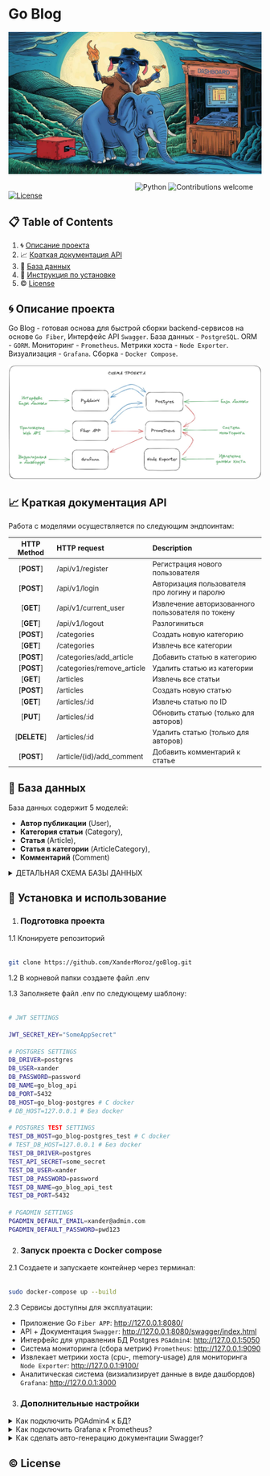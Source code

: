 # Go Blog 

![Screen Shot](docs/extras/illustration.jpg)
  
&nbsp;&nbsp;&nbsp;&nbsp;&nbsp;&nbsp;&nbsp;&nbsp;&nbsp;&nbsp;&nbsp;&nbsp;&nbsp;&nbsp;&nbsp;&nbsp;&nbsp;&nbsp;&nbsp;&nbsp;&nbsp;&nbsp;&nbsp;&nbsp;&nbsp;&nbsp;&nbsp;&nbsp;&nbsp;&nbsp;&nbsp;&nbsp;&nbsp;&nbsp;&nbsp;&nbsp;&nbsp;&nbsp;&nbsp;&nbsp;&nbsp;&nbsp;&nbsp;&nbsp;&nbsp;&nbsp;&nbsp;&nbsp;&nbsp;&nbsp;&nbsp;&nbsp;&nbsp;&nbsp;&nbsp;&nbsp;&nbsp;&nbsp;&nbsp;&nbsp;&nbsp;&nbsp;&nbsp;
![Python](https://img.shields.io/badge/go-v1.20.1+-blue.svg)
![Contributions welcome](https://img.shields.io/badge/contributions-welcome-orange.svg)
[![License](https://img.shields.io/badge/license-MIT-blue.svg)](https://opensource.org/licenses/MIT)

  

## 📋 Table of Contents

  

1. 🌀 [Описание проекта](#what-is-this)
2. 📈 [Краткая документация API](#api_docs)
3. 💾 [База данных](#database_scheme)
4. 🚀 [Инструкция по установке](#installation)
5. ©️ [License](#license)

  

## <a name="what-is-this"> 🌀 Описание проекта</a>

Go Blog - готовая основа для быстрой сборки backend-сервисов на основе `Go Fiber`, Интерфейс API `Swagger`. База данных - `PostgreSQL`. ORM - `GORM`. 
Мониторинг - `Prometheus`. Метрики хоста - `Node Exporter`. Визуализация - `Grafana`. Сборка - `Docker Compose`.

![Screen Shot](docs/extras/schema.jpg)

## <a name="api_docs"> 📈 Краткая документация API</a>

Работа с моделями осуществляется по следующим эндпоинтам:


| HTTP Method  | HTTP request               | Description                                       |
| :----------: | :------------------------- | :------------------------------------------------ |
|  [**POST**]  | /api/v1/register           | Регистрация нового пользователя                   |
|  [**POST**]  | /api/v1/login              | Авторизация пользователя про логину и паролю      |
|  [**GET**]   | /api/v1/current_user       | Извлечение авторизованного пользователя по токену |
|  [**GET**]   | /api/v1/logout             | Разлогиниться                                     |
|  [**POST**]  | /categories                | Создать новую категорию                           |
|  [**GET**]   | /categories                | Извлечь все категории                             |
|  [**POST**]  | /categories/add_article    | Добавить статью в категорию                       |
|  [**POST**]  | /categories/remove_article | Удалить статью из категории                       |
|  [**GET**]   | /articles                  | Извлечь все статьи                                |
|  [**POST**]  | /articles                  | Создать новую статью                              |
|  [**GET**]   | /articles/:id              | Извлечь статью по ID                              |
|  [**PUT**]   | /articles/:id              | Обновить статью (только для авторов)              |
| [**DELETE**] | /articles/:id              | Удалить статью (только для авторов)               |
|  [**POST**]  | /article/{id}/add_comment  | Добавить комментарий к статье                     |


## <a name="database_scheme"> 💾 База данных </a>

База данных содержит 5 моделей:

  - **Автор публикации** (User),
  - **Категория статьи** (Category),
  - **Cтатья** (Article),
  - **Статья в категории** (ArticleCategory),
  - **Комментарий** (Comment)
  

<details>

<summary>ДЕТАЛЬНАЯ СХЕМА БАЗЫ ДАННЫХ</summary>

  

![Screen Shot](docs/extras/erd.jpg)

  

</details>

  

## <a name="installation"> 🚀 Установка и использование</a>

  

1. ### Подготовка проекта

  

1.1 Клонируете репозиторий

```sh

git clone https://github.com/XanderMoroz/goBlog.git

```

1.2 В корневой папки создаете файл .env

1.3 Заполняете файл .env по следующему шаблону:

```sh

# JWT SETTINGS

JWT_SECRET_KEY="SomeAppSecret"

# POSTGRES SETTINGS
DB_DRIVER=postgres
DB_USER=xander
DB_PASSWORD=password
DB_NAME=go_blog_api
DB_PORT=5432
DB_HOST=go_blog-postgres # С docker
# DB_HOST=127.0.0.1 # Без docker

# POSTGRES TEST SETTINGS
TEST_DB_HOST=go_blog-postgres_test # С docker
# TEST_DB_HOST=127.0.0.1 # Без docker
TEST_DB_DRIVER=postgres
TEST_API_SECRET=some_secret
TEST_DB_USER=xander
TEST_DB_PASSWORD=password
TEST_DB_NAME=go_blog_api_test
TEST_DB_PORT=5432

# PGADMIN SETTINGS
PGADMIN_DEFAULT_EMAIL=xander@admin.com
PGADMIN_DEFAULT_PASSWORD=pwd123

```

2. ### Запуск проекта с Docker compose

2.1 Создаете и запускаете контейнер через терминал:

```sh

sudo docker-compose up --build

```

2.3 Сервисы доступны для эксплуатации:

- Приложение Go `Fiber APP`: http://127.0.0.1:8080/                  
- API + Документация `Swagger`: http://127.0.0.1:8080/swagger/index.html  
- Интерфейс для управления БД Postgres `PGAdmin4`: http://127.0.0.1:5050                    
- Система мониторинга (сбора метрик) `Prometheus`: http://127.0.0.1:9090                  
- Извлекает метрики хоста (cpu-, memory-usage) для мониторинга `Node Exporter`: http://127.0.0.1:9100/              
- Аналитическая система (визиализирует данные в виде дашбордов) `Grafana`: http://127.0.0.1:3000                     


3. ### Дополнительные настройки 

<details>
<summary>Как подключить PGAdmin4 к БД? </summary>


1. Заходим в браузер по адресу http://127.0.0.1:5050 и вводим данные из .env

```bash
PGADMIN_DEFAULT_EMAIL=xander@admin.com
PGADMIN_DEFAULT_PASSWORD=pwd123
```
![Screen Shot](docs/extras/pgadmin_auth.jpg)

2. Заполняем Имя сервера (обязательно) 

![Screen Shot](docs/extras/pgadmin_settings_01.jpg)

3. Извлекаем адрес хоста, на котором расположилась БД Postgres

```bash
sudo docker inspect go_blog_postgres | grep IPAddress
```
![Screen Shot](docs/extras/pgadmin_get_host.jpg)

4. Заполняем Адрес сервера данными хоста БД Postgres и пароль (из файла .env)

![Screen Shot](docs/extras/pgadmin_settings_02.jpg)

6. Готово

![Screen Shot](docs/extras/pgadmin_ready.jpg)

</details>


<details>
<summary>Как подключить Grafana к Prometheus? </summary>


1. Заходим в браузер по адресу http://127.0.0.1:3000 и вводим данные по умолчанию:

  - Email or username: admin
  - Password: admin

![Screen Shot](docs/extras/geafana_auth_01.jpg)

2. После система потребует придумать новый пароль (это необязательно).

![Screen Shot](docs/extras/geafana_auth_02.jpg)

3. Мы авторизованы в сервисе Grafana. Добавим новое подключение...

![Screen Shot](docs/extras/grafana_settings_01.jpg)

4. Ищем в списке Prometheus и кликаем по нему

![Screen Shot](docs/extras/grafana_settings_02.jpg)

5. Теперь его нужно настроить

![Screen Shot](docs/extras/grafana_settings_03.jpg)

7. Извлекаем адрес хоста, на котором расположился Prometheus

```bash
sudo docker inspect prometheus | grep IPAddress
```
![Screen Shot](docs/extras/grafana_get_host.jpg)

8. Заполняем Адрес сервера Prometheus данными хоста 

![Screen Shot](docs/extras/grafana_settings_04.jpg)

9. Готово

</details>


<details>
<summary>Как сделать авто-генерацию документации Swagger? </summary>

1. Устанавливаете swag

```sh
go get github.com/swaggo/swag/cmd/swag
```

3.2 Устанавливаете GOPATH

```sh
export PATH=$PATH:$(go env GOPATH)/bin
```

3.3 Генерируете новый вариант документации

```bash
swag init -g main.go
```
</details>


## <a name="license"> ©️ License
